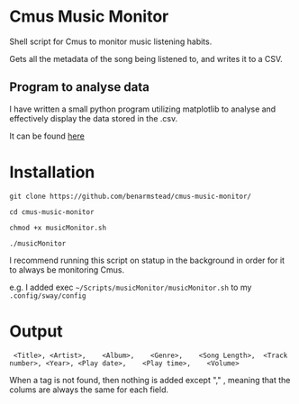 # Cmus Music Monitor

Shell script for Cmus to monitor music listening habits.

Gets all the metadata of the song being listened to, and writes it to a CSV.

## Program to analyse data

I have written a small python program utilizing matplotlib to analyse and effectively display the data stored in the .csv.

It can be found [here](https://github.com/benarmstead/music-grapher)

# Installation

`git clone https://github.com/benarmstead/cmus-music-monitor/`

`cd cmus-music-monitor`

`chmod +x musicMonitor.sh`

`./musicMonitor`

I recommend running this script on statup in the background in order for it to always be monitoring Cmus.

e.g. I added exec `~/Scripts/musicMonitor/musicMonitor.sh` to my `.config/sway/config`

# Output
` <Title>, <Artist>,	<Album>,	<Genre>,	<Song Length>,	<Track number>,	<Year>,	<Play date>,	<Play time>,	<Volume>`

When a tag is not found, then nothing is added except "," , meaning that the colums are always the same for each field.
